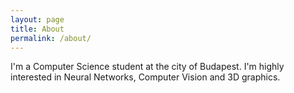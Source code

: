 ```yaml
---
layout: page
title: About
permalink: /about/
---
```


I'm a Computer Science student at the city of Budapest.  I'm highly interested in Neural Networks, Computer Vision and 3D graphics.
